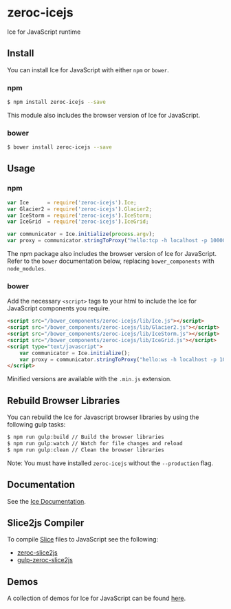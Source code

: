 # zeroc-icejs
Ice for JavaScript runtime

## Install

You can install Ice for JavaScript with either `npm` or `bower`. 

### npm
```bash
$ npm install zeroc-icejs --save
```

This module also includes the browser version of Ice for JavaScript.

### bower

```bash
$ bower install zeroc-icejs --save
```

## Usage

### npm

```js
var Ice      = require('zeroc-icejs').Ice;
var Glacier2 = require('zeroc-icejs').Glacier2;
var IceStorm = require('zeroc-icejs').IceStorm;
var IceGrid  = require('zeroc-icejs').IceGrid;

var communicator = Ice.initialize(process.argv);
var proxy = communicator.stringToProxy("hello:tcp -h localhost -p 10000");
```

The npm package also includes the browser version of Ice for JavaScript. Refer to the `bower` documentation below, replacing `bower_components` with `node_modules`.

### bower

Add the necessary `<script>` tags to your html to include the Ice for JavaScript components you require.

```html
<script src="/bower_components/zeroc-icejs/lib/Ice.js"></script>
<script src="/bower_components/zeroc-icejs/lib/Glacier2.js"></script>
<script src="/bower_components/zeroc-icejs/lib/IceStorm.js"></script>
<script src="/bower_components/zeroc-icejs/lib/IceGrid.js"></script>
<script type="text/javascript">
    var communicator = Ice.initialize();
    var proxy = communicator.stringToProxy("hello:ws -h localhost -p 10002");
</script>
```

Minified versions are available with the `.min.js` extension.

## Rebuild Browser Libraries

You can rebuild the Ice for Javascript browser libraries by using the following gulp tasks:
```bash
$ npm run gulp:build // Build the browser libraries
$ npm run gulp:watch // Watch for file changes and reload
$ npm run gulp:clean // Clean the browser libraries
```

Note: You must have installed `zeroc-icejs` without the `--production` flag.

## Documentation

See the [Ice Documentation](https://doc.zeroc.com/display/Ice36/JavaScript+Mapping).

## Slice2js Compiler

To compile [Slice](https://doc.zeroc.com/display/Ice36/The+Slice+Language) files to JavaScript see the following:
- [zeroc-slice2js](https://github.com/ZeroC-Inc/zeroc-slice2js)
- [gulp-zeroc-slice2js](https://github.com/ZeroC-Inc/gulp-zeroc-slice2js)

## Demos

A collection of demos for Ice for JavaScript can be found [here](https://github.com/ZeroC-Inc/icejs-demos).
